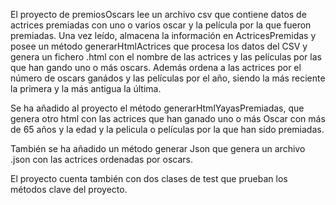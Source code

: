 El proyecto de premiosOscars lee un archivo csv que contiene datos de actrices premiadas con uno o varios oscar y la
película por la que fueron premiadas. 
Una vez leído, almacena la información en ActricesPremidas y posee un método generarHtmlActrices que procesa los
datos del CSV y genera un fichero .html con el nombre de las actrices y las películas por las que han gando uno o más oscars. 
Además ordena a las actrices por el número de oscars ganádos y las películas por el año, siendo la más reciente la 
primera y la más antigua la última. 

Se ha añadido al proyecto el método generarHtmlYayasPremiadas, que genera otro html con las actrices que han ganado uno o más Oscar con más de 65 años y la edad y la pelicula o películas por la que han sido premiadas.

También se ha añadido un método generar Json que genera un archivo .json con las actrices ordenadas por oscars.


El proyecto cuenta también con dos clases de test que prueban los métodos clave del proyecto.
